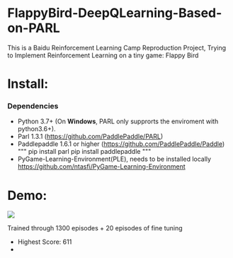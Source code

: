# FlappyBird-DeepQLearning-Based-on-PARL
This is a Baidu Reinforcement Learning Camp Reproduction Project, Trying to Implement Reinforcement Learning on a tiny game: Flappy Bird

# Install:
### Dependencies
- Python 3.7+ (On **Windows**, PARL only supprorts the enviroment with python3.6+). 
- Parl 1.3.1 (https://github.com/PaddlePaddle/PARL)
- Paddlepaddle 1.6.1 or higher (https://github.com/PaddlePaddle/Paddle)
"""
pip install parl
pip install paddlepaddle
"""
- PyGame-Learning-Environment(PLE), needs to be installed locally https://github.com/ntasfi/PyGame-Learning-Environment

# Demo:
![](flappybird.gif?raw=True)

Trained through 1300 episodes + 20 episodes of fine tuning
- Highest Score: 611
- 


